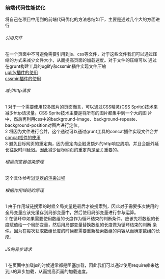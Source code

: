 ### 前端代码性能优化
将自己在项目中用到的前端代码优化的方法总结如下，主要是通过几个大的方面进行

###### 引用文件
在一个页面中不可避免需要引用到js、css等文件，对于这些文件我们可以通过压缩的方式来减少文件大小，从而提高页面的加载速度。对于文件的压缩可以
通过在grunt构建工具的uglify和cssmin插件实现文件压缩  
[uglify插件的使用](https://github.com/ScholatLouis/JavaScript/blob/master/Grunt%E4%B9%8Buglify%E6%8F%92%E4%BB%B6%E7%9A%84%E4%BD%BF%E7%94%A8.md)  
[cssmin插件的使用]()  

###### 减少http请求
1 对于一个需要使用较多图片的页面而言，可以通过CSS精灵(CSS Sprite)技术来减少http请求量。CSS Sprite技术主要是将所有的图片都集中到一个大的图
片中，然后再利用css中的background-image、background-repeate、background-position对图片进行定位。  
2 将因为文件进行合并，这个通过可以通过grunt工具的concat插件实现文件合并  
[concat插件的使用]()  
3 避免目标网页的重定向，因为重定向会触发额外的http响应周期，并且会额外延长往返时间延迟。因此减少目标网页的重定向是至关重要的。  

###### 根据浏览器渲染原理
这个具体参考[浏览器的渲染过程](https://github.com/ScholatLouis/JavaScript/blob/master/%E6%B5%8F%E8%A7%88%E5%99%A8%E7%9A%84%E6%B8%B2%E6%9F%93%E8%BF%87%E7%A8%8B.md)

###### 根据作用域链的原理
1 由于作用域链搜索的时候全局变量是最后才被搜索到，因此对于需要多次使用的全局变量应该先缓存到局部变量中，然后使用局部变量进行参与运算。  
2 在循环中如果需要使用数组的长度作为循环结束的判断条件，应该先将数组的长度赋值给一个局部变量，然后用局部变量替换数组的长度做为循环结束的判断
条件。因为在每次获取数组长度的时候都需要重新检索数组的内容从而确定数组的长度。

###### JS的异步请求
1 在页面中加载js的时候通常都是阻塞加载，因此我们可以通过使用require库来达到js的异步加载，从而提高页面的加载速度。
